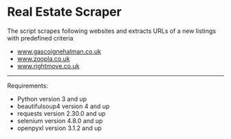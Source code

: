 # Real Estate Scraper

The script scrapes following websites and extracts URLs of a new listings with predefined criteria
- www.gascoignehalman.co.uk
- www.zoopla.co.uk
- www.rightmove.co.uk

---

Requirements:
- Python version 3 and up
- beautifulsoup4 version 4 and up
- requests version 2.30.0 and up
- selenium version 4.8.0 and up
- openpyxl version 3.1.2 and up